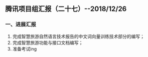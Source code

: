 ## 腾讯项目组汇报（二十七）--2018/12/26

### 一、进展汇报

1. 完成智慧旅游自然语言技术报告的中文词向量训练技术部分的编写；
2. 完成智慧旅游功能与接口文档编写；
3. 准备考试ing